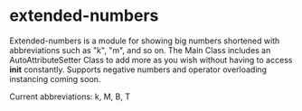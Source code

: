 # extended-numbers
Extended-numbers is a module for showing big numbers shortened with abbreviations such as "k", "m", and so on. The Main Class includes an AutoAttributeSetter Class to add more as you wish without having to access __init__ constantly.  Supports negative numbers and operator overloading instancing coming soon.  

Current abbreviations: k, M, B, T
